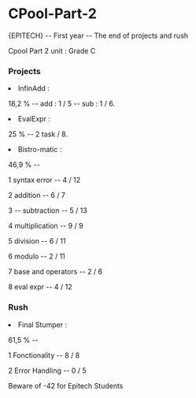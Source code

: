 <h1>CPool-Part-2</h1>
<p>{EPITECH} -- First year -- The end of projects and rush</p>

<p>Cpool Part 2 unit : Grade C</p>

<h3> Projects </h3>

<li>InfinAdd :</li>
<p> 18,2 % -- add : 1 / 5 -- sub : 1 / 6.</p>
<li>EvalExpr :</li>
<p> 25 % -- 2 task / 8.</p>
<li>Bistro-matic :</li>
<p> 46,9 % --</p>
<p>1 syntax error -- 4 / 12</p>
<p>2 addition -- 6 / 7</p>
<p>3 -- subtraction -- 5 / 13</p>
<p>4 multiplication -- 9 / 9</p>
<p>5 division -- 6 / 11</p>
<p>6 modulo -- 2 / 11</p>
<p>7 base and operators -- 2 / 6</p>
<p>8 eval expr -- 4 / 12</p>


<h3> Rush </h3>

<li>Final Stumper :</li>
<p> 61,5 % --</p>
<p>1 Fonctionality -- 8 / 8</p>
<p>2 Error Handling -- 0 / 5</p>

<p>Beware of -42 for Epitech Students</p>
